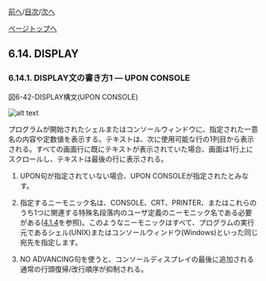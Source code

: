 <!--navi start1-->
[前へ](6-13-2.md)/[目次](https://opensourcecobol.github.io/markdown/TOC.html)/[次へ](6-14-2.md)
<!--navi end1-->
<!--navi start2-->

[ページトップへ](6-14-1.md)
<!--navi end2-->
## 6.14. DISPLAY

### 6.14.1. DISPLAY文の書き方1 ― UPON CONSOLE

図6-42-DISPLAY構文(UPON CONSOLE)

![alt text](Image/6-42-Display.png)

プログラムが開始されたシェルまたはコンソールウィンドウに、指定された一意名の内容や定数値を表示する。テキストは、次に使用可能な行の1列目から表示される。すべての画面行に既にテキストが表示されていた場合、画面は1行上にスクロールし、テキストは最後の行に表示される。

1. UPON句が指定されていない場合、UPON CONSOLEが指定されたとみなす。

2. 指定するニーモニック名は、CONSOLE、CRT、PRINTER、またはこれらのうち1つに関連する特殊名段落内のユーザ定義のニーモニック名である必要がある([4.1.4](4-1-4.md)を参照)。このようなニーモニックはすべて、プログラムの実行元であるシェル(UNIX)またはコンソールウィンドウ(Windows)といった同じ宛先を指定します。

3. NO ADVANCING句を使うと、コンソールディスプレイの最後に追加される通常の行頭復帰/改行順序が抑制される。

